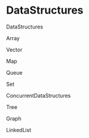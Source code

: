 # DataStructures
DataStructures

Array

Vector

Map

Queue

Set

ConcurrentDataStructures

Tree 

Graph

LinkedList



